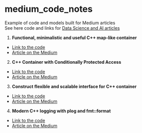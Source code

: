 # medium_code_notes
Example of code and models built for Medium articles<br>
See here code and links for [Data Science and AI articles](https://github.com/Midvel/medium_jupyter_notes)

1. <b>Functional, minimalistic and useful C++ map-like container</b>
* [Link to the code](accumulator_map/accumulator_map.cpp)
* [Article on the Medium](https://medium.com/swlh/functional-minimalistic-and-useful-c-map-like-container-bac0db734c71?source=friends_link&sk=847828017d0ab0361e9002d10a16a1a9)

2. <b>C++ Container with Conditionally Protected Access</b>
* [Link to the code](container_with_condition/interval_container.cpp)
* [Article on the Medium](https://medium.com/swlh/c-container-with-conditionally-protected-access-9d249393183e?source=friends_link&sk=4707f0ee62191b620284c7d6fb90b20f)

3. <b>Construct flexible and scalable interface for C++ container</b>
* [Link to the code](variadic_interface/variadic_storage.cpp)
* [Article on the Medium](https://medium.com/swlh/construct-variadic-flexible-and-scalable-interface-for-c-container-f1c5190afdd1?source=friends_link&sk=00810f34832b5ff39fd65a2b196318d6)

4. <b>Modern C++ logging with plog and fmt::format</b>
* [Link to the code](https://github.com/Midvel/ModernLogging)
* [Article on the Medium](https://medium.com/@midvel.corp/modern-c-logging-with-plog-and-fmt-format-1397ab4e2350?source=friends_link&sk=fecc457f57e231fd2049d9b2ac4421b8)
